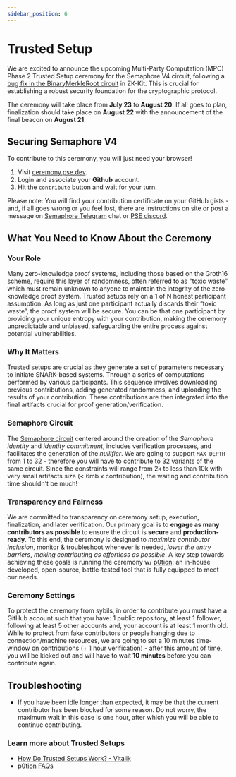 ```yaml
---
sidebar_position: 6
---
```


# Trusted Setup

We are excited to announce the upcoming Multi-Party Computation (MPC) Phase 2 Trusted Setup ceremony for the Semaphore V4 circuit, following a [bug fix in the BinaryMerkleRoot circuit](https://pse.dev/blog/under-constrained-bug-in-binary-merkle-root-circuit-fixed-in-v200) in ZK-Kit. This is crucial for establishing a robust security foundation for the cryptographic protocol.

The ceremony will take place from **July 23** to **August 20**. If all goes to plan, finalization should take place on **August 22** with the announcement of the final beacon on **August 21**.

## Securing Semaphore V4

To contribute to this ceremony, you will just need your browser!

1. Visit [ceremony.pse.dev](https://ceremony.pse.dev/projects/Semaphore%20Binary%20Merkle%20Root%20Fix).
2. Login and associate your **Github** account.
3. Hit the `contribute` button and wait for your turn.

Please note: You will find your contribution certificate on your GitHub gists - and, if all goes wrong or you feel lost, there are instructions on site or post a message on [Semaphore Telegram](https://semaphore.pse.dev/telegram) chat or [PSE discord](https://discord.com/invite/sF5CT5rzrR).

## What You Need to Know About the Ceremony

### Your Role

Many zero-knowledge proof systems, including those based on the Groth16 scheme, require this layer of randomness, often referred to as "toxic waste” which must remain unknown to anyone to maintain the integrity of the zero-knowledge proof system. Trusted setups rely on a 1 of N honest participant assumption. As long as just one participant actually discards their “toxic waste”, the proof system will be secure. You can be that one participant by providing your unique entropy with your contribution, making the ceremony unpredictable and unbiased, safeguarding the entire process against potential vulnerabilities.

### Why It Matters

Trusted setups are crucial as they generate a set of parameters necessary to initiate SNARK-based systems. Through a series of computations performed by various participants. This sequence involves downloading previous contributions, adding generated randomness, and uploading the results of your contribution. These contributions are then integrated into the final artifacts crucial for proof generation/verification.

### Semaphore Circuit

The [Semaphore circuit](https://github.com/semaphore-protocol/semaphore/blob/main/packages/circuits/src/semaphore.circom) centered around the creation of the _Semaphore identity_ and _identity commitment_, includes verification processes, and facilitates the generation of the _nullifier_. We are going to support `MAX_DEPTH` from 1 to 32 - therefore you will have to contribute to 32 variants of the same circuit. Since the constraints will range from 2k to less than 10k with very small artifacts size (< 6mb x contribution), the waiting and contribution time shouldn't be much!

### Transparency and Fairness

We are committed to transparency on ceremony setup, execution, finalization, and later verification. Our primary goal is to **engage as many contributors as possible** to ensure the circuit is **secure** and **production-ready**. To this end, the ceremony is designed to _maximize contributor inclusion_, monitor & troubleshoot whenever is needed, _lower the entry barriers_, _making contributing as effortless as possible_. A key step towards achieving these goals is running the ceremony w/ [p0tion](https://github.com/privacy-scaling-explorations/p0tion): an in-house developed, open-source, battle-tested tool that is fully equipped to meet our needs.

### Ceremony Settings

To protect the ceremony from sybils, in order to contribute you must have a GitHub account such that you have: 1 public repository, at least 1 follower, following at least 5 other accounts and, your account is at least 1 month old. While to protect from fake contributors or people hanging due to connection/machine resources, we are going to set a 10 minutes time-window on contributions (+ 1 hour verification) - after this amount of time, you will be kicked out and will have to wait **10 minutes** before you can contribute again.

## Troubleshooting

-   If you have been idle longer than expected, it may be that the current contributor has been blocked for some reason. Do not worry, the maximum wait in this case is one hour, after which you will be able to continue contributing.

### Learn more about Trusted Setups

-   [How Do Trusted Setups Work? - Vitalik](https://vitalik.eth.limo/general/2022/03/14/trustedsetup.html)
-   [p0tion FAQs](https://p0tion.super.site/faqs#block-cebca23ebb514c2ea096ad44d4833356)
